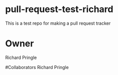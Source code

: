 # pull-request-test-richard
This is a test repo for making a pull request tracker

# Owner
Richard Pringle

#Collaborators
Richard Pringle

